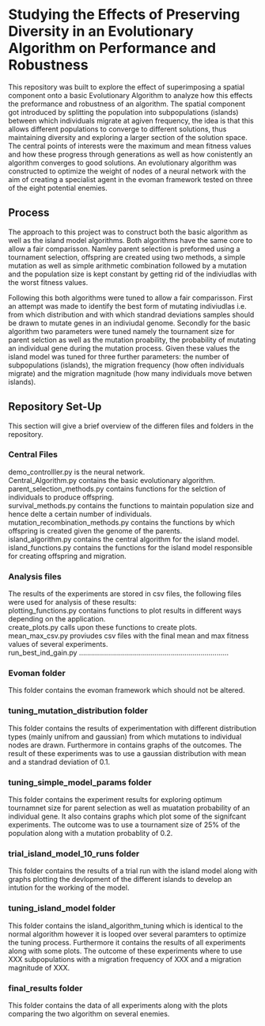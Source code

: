 # Studying the Effects of Preserving Diversity in an Evolutionary Algorithm on Performance and Robustness

This repository was built to explore the effect of superimposing a spatial component onto a basic Evolutionary Algorithm to analyze how this effects the preformance and robustness of an algorithm. The spatial component got introduced by splitting the population into subpopulations (islands) between which individuals migrate at agiven frequency, the idea is that this allows different populations to converge to different solutions, thus maintaining diversity and exploring a larger section of the solution space. The central points of interests were the maximum and mean fitness values and how these progress through generations as well as how conistently an algorithm converges to good solutions. An evolutionary algorithm was constructed to optimize the weight of nodes of a neural network with the aim of creating a specialist agent in the evoman framework tested on three of the eight potential enemies. 

## Process
The approach to this project was to construct both the basic algorithm as well as the island model algorithms. Both algorithms have the same core to allow a fair comparisson. Namley parent selection is preformed using a tournament selection, offspring are created using two methods, a simple mutation as well as simple arithmetic combination followed by a mutation and the population size is kept constant by getting rid of the indiviudlas with the worst fitness values. 

Following this both algorithms were tuned to allow a fair comparisson. First an attempt was made to identify the best form of mutating indiviudlas i.e.  from which distribution and with which standrad deviations samples should be drawn to mutate genes in an indiviudal genome. Secondly for the basic algorithm two parameters were tuned namely the tournament size for parent selction as well as the mutation proability, the probability of mutating an individual gene during the mutation process. Given these values the island model was tuned for three further parameters: the number of subpopulations (islands), the migration frequency (how often individuals migrate) and the migration magnitude (how many individuals move betwen islands).   

## Repository Set-Up
This section will give a brief overview of the differen files and folders in the repository.

### Central Files
demo_controlller.py is the neural network. <br>
Central_Algorithm.py contains the basic evolutionary algorithm. <br>
parent_selection_methods.py contains functions for the selction of individuals to produce offspring. <br>
survival_methods.py contains the functions to maintain population size and hence delte a certain number of individuals. <br>
mutation_recombination_methods.py contains the functions by which offspring is created given the genome of the parents. <br>
island_algorithm.py contains the central algorithm for the island model. <br>
island_functions.py contains the functions for the island model responsible for creating offspring and migration. <br>

### Analysis files
The results of the experiments are stored in csv files, the following files were used for analysis of these results: <br>
plotting_functions.py contains functions to plot results in different ways depending on the application. <br>
create_plots.py calls upon these functions to create plots. <br>
mean_max_csv.py proviudes csv files with the final mean and max fitness values of several experiments. <br>
run_best_ind_gain.py ........................................................................... <br>

### Evoman folder
This folder contains the evoman framework which should not be altered.

### tuning_mutation_distribution folder
This folder contains the results of experimentation with different distribution types (mainly unifrom and gaussian) from which mutations to individual nodes are drawn. Furthermore in contains graphs of the outcomes. The result of these experiments was to use a gaussian distribution with mean and a standrad deviation of 0.1.

### tuning_simple_model_params folder
This folder contains the experiment results for exploring optimum tournamnet size for parent selection as well as muatation probability of an individual gene. It also contains graphs which plot some of the signifcant experiments. The outcome was to use a tournament size of 25% of the population along with a mutation probablity of 0.2.

### trial_island_model_10_runs folder
This folder contains the results of a trial run with the island model along with graphs plotting the devlopment of the different islands to develop an intution for the working of the model. 

### tuning_island_model folder
This folder contains the island_algorithm_tuning which is identical to the normal algorithm however it is looped over several paramters to optimize the tuning process. Furthermore it contains the results of all experiments along with some plots. The outcome of these experiments where to use XXX subpopulations with a migration frequency of XXX and a migration magnitude of XXX.

### final_results folder
This folder contains the data of all experiments along with the plots comparing the two algorithm on several enemies.
